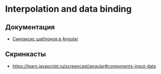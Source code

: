 # Interpolation and data binding

## Документация

- [Cинтаксис шаблонов в Angular](https://angular.io/guide/template-syntax)

## Скринкасты

- https://learn.javascript.ru/screencast/angular#components-input-data
